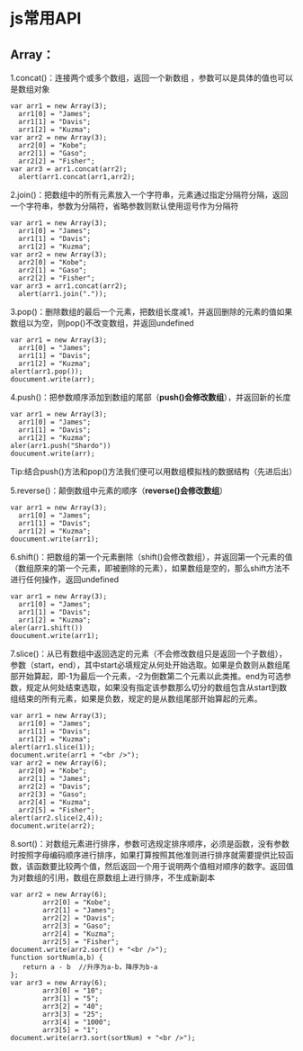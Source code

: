 # js常用API

## Array：

1.concat\(\)：连接两个或多个数组，返回一个新数组 ，参数可以是具体的值也可以是数组对象

```
var arr1 = new Array(3);
  arr1[0] = "James";
  arr1[1] = "Davis";
  arr1[2] = "Kuzma";
var arr2 = new Array(3);
  arr2[0] = "Kobe";
  arr2[1] = "Gaso";
  arr2[2] = "Fisher";
var arr3 = arr1.concat(arr2);
  alert(arr1.concat(arr1,arr2);
```

2.join\(\)：把数组中的所有元素放入一个字符串，元素通过指定分隔符分隔，返回一个字符串，参数为分隔符，省略参数则默认使用逗号作为分隔符

```
var arr1 = new Array(3);
  arr1[0] = "James";
  arr1[1] = "Davis";
  arr1[2] = "Kuzma";
var arr2 = new Array(3);
  arr2[0] = "Kobe";
  arr2[1] = "Gaso";
  arr2[2] = "Fisher";
var arr3 = arr1.concat(arr2);
  alert(arr1.join("."));
```

3.pop\(\)：删除数组的最后一个元素，把数组长度减1，并返回删除的元素的值如果数组以为空，则pop\(\)不改变数组，并返回undefined

```
var arr1 = new Array(3);
  arr1[0] = "James";
  arr1[1] = "Davis";
  arr1[2] = "Kuzma";
alert(arr1.pop());
doucument.write(arr);
```

4.push\(\)：把参数顺序添加到数组的尾部（**push\(\)会修改数组**），并返回新的长度

```
var arr1 = new Array(3);
  arr1[0] = "James";
  arr1[1] = "Davis";
  arr1[2] = "Kuzma";
aler(arr1.push("Shardo"))
doucument.write(arr);
```

Tip:结合push\(\)方法和pop\(\)方法我们便可以用数组模拟栈的数据结构（先进后出）

5.reverse\(\)：颠倒数组中元素的顺序（**reverse\(\)会修改数组**）

```
var arr1 = new Array(3);
  arr1[0] = "James";
  arr1[1] = "Davis";
  arr1[2] = "Kuzma";
doucument.write(arr1);
```

6.shift\(\)：把数组的第一个元素删除（shift\(\)会修改数组），并返回第一个元素的值（数组原来的第一个元素，即被删除的元素），如果数组是空的，那么shift方法不进行任何操作，返回undefined

```
var arr1 = new Array(3);
  arr1[0] = "James";
  arr1[1] = "Davis";
  arr1[2] = "Kuzma";
aler(arr1.shift())
doucument.write(arr1);
```

7.slice\(\)：从已有数组中返回选定的元素（不会修改数组只是返回一个子数组），参数（start，end），其中start必填规定从何处开始选取。如果是负数则从数组尾部开始算起，即-1为最后一个元素，-2为倒数第二个元素以此类推。end为可选参数，规定从何处结束选取，如果没有指定该参数那么切分的数组包含从start到数组结束的所有元素，如果是负数，规定的是从数组尾部开始算起的元素。

```
var arr1 = new Array(3);
  arr1[0] = "James";
  arr1[1] = "Davis";
  arr1[2] = "Kuzma";
alert(arr1.slice(1));
document.write(arr1 + "<br />");
var arr2 = new Array(6);
  arr2[0] = "Kobe";
  arr2[1] = "James";
  arr2[2] = "Davis";
  arr2[3] = "Gaso";
  arr2[4] = "Kuzma";
  arr2[5] = "Fisher";
alert(arr2.slice(2,4));
document.write(arr2);
```

8.sort\(\)：对数组元素进行排序，参数可选规定排序顺序，必须是函数，没有参数时按照字母编码顺序进行排序，如果打算按照其他准则进行排序就需要提供比较函数，该函数要比较两个值，然后返回一个用于说明两个值相对顺序的数字。返回值为对数组的引用，数组在原数组上进行排序，不生成新副本

```
var arr2 = new Array(6);
        arr2[0] = "Kobe";
        arr2[1] = "James";
        arr2[2] = "Davis";
        arr2[3] = "Gaso";
        arr2[4] = "Kuzma";
        arr2[5] = "Fisher";
document.write(arr2.sort() + "<br />");
function sortNum(a,b) {
   return a - b  //升序为a-b，降序为b-a
};
var arr3 = new Array(6);
        arr3[0] = "10";
        arr3[1] = "5";
        arr3[2] = "40";
        arr3[3] = "25";
        arr3[4] = "1000";
        arr3[5] = "1";
document.write(arr3.sort(sortNum) + "<br />");
```



